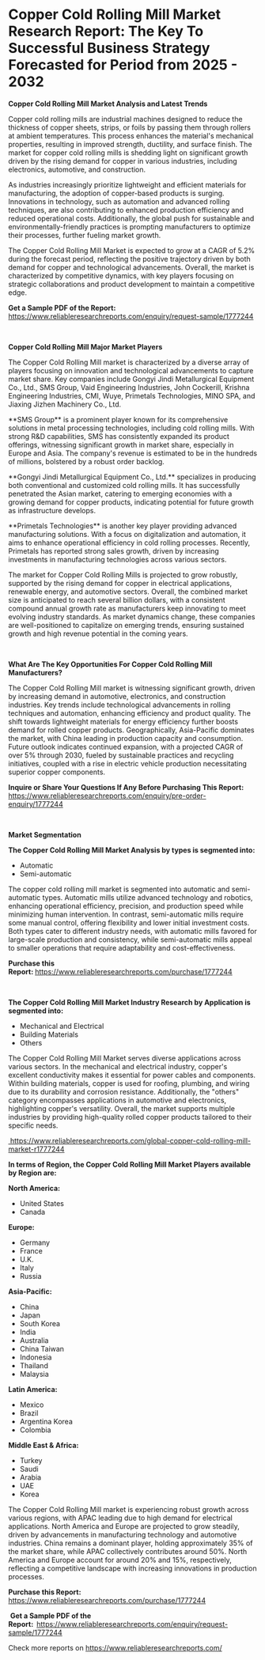 <p><h1>Copper Cold Rolling Mill Market Research Report: The Key To Successful Business Strategy Forecasted for Period from 2025 - 2032</h1></p><p><strong>Copper Cold Rolling Mill Market Analysis and Latest Trends</strong></p>
<p><p>Copper cold rolling mills are industrial machines designed to reduce the thickness of copper sheets, strips, or foils by passing them through rollers at ambient temperatures. This process enhances the material's mechanical properties, resulting in improved strength, ductility, and surface finish. The market for copper cold rolling mills is shedding light on significant growth driven by the rising demand for copper in various industries, including electronics, automotive, and construction.</p><p>As industries increasingly prioritize lightweight and efficient materials for manufacturing, the adoption of copper-based products is surging. Innovations in technology, such as automation and advanced rolling techniques, are also contributing to enhanced production efficiency and reduced operational costs. Additionally, the global push for sustainable and environmentally-friendly practices is prompting manufacturers to optimize their processes, further fueling market growth.</p><p>The Copper Cold Rolling Mill Market is expected to grow at a CAGR of 5.2% during the forecast period, reflecting the positive trajectory driven by both demand for copper and technological advancements. Overall, the market is characterized by competitive dynamics, with key players focusing on strategic collaborations and product development to maintain a competitive edge.</p></p>
<p><strong>Get a Sample PDF of the Report:&nbsp;</strong> <a href="https://www.reliableresearchreports.com/enquiry/request-sample/1777244?utm_campaign=2030&utm_medium=2&utm_source=Github&utm_content=ia&utm_term=28022025&utm_id=copper-cold-rolling-mill">https://www.reliableresearchreports.com/enquiry/request-sample/1777244</a></p>
<p>&nbsp;</p>
<p><strong>Copper Cold Rolling Mill Major Market Players</strong></p>
<p><p>The Copper Cold Rolling Mill market is characterized by a diverse array of players focusing on innovation and technological advancements to capture market share. Key companies include Gongyi Jindi Metallurgical Equipment Co., Ltd., SMS Group, Vaid Engineering Industries, John Cockerill, Krishna Engineering Industries, CMI, Wuye, Primetals Technologies, MINO SPA, and Jiaxing Jizhen Machinery Co., Ltd.</p><p>**SMS Group** is a prominent player known for its comprehensive solutions in metal processing technologies, including cold rolling mills. With strong R&D capabilities, SMS has consistently expanded its product offerings, witnessing significant growth in market share, especially in Europe and Asia. The company's revenue is estimated to be in the hundreds of millions, bolstered by a robust order backlog.</p><p>**Gongyi Jindi Metallurgical Equipment Co., Ltd.** specializes in producing both conventional and customized cold rolling mills. It has successfully penetrated the Asian market, catering to emerging economies with a growing demand for copper products, indicating potential for future growth as infrastructure develops.</p><p>**Primetals Technologies** is another key player providing advanced manufacturing solutions. With a focus on digitalization and automation, it aims to enhance operational efficiency in cold rolling processes. Recently, Primetals has reported strong sales growth, driven by increasing investments in manufacturing technologies across various sectors.</p><p>The market for Copper Cold Rolling Mills is projected to grow robustly, supported by the rising demand for copper in electrical applications, renewable energy, and automotive sectors. Overall, the combined market size is anticipated to reach several billion dollars, with a consistent compound annual growth rate as manufacturers keep innovating to meet evolving industry standards. As market dynamics change, these companies are well-positioned to capitalize on emerging trends, ensuring sustained growth and high revenue potential in the coming years.</p></p>
<p>&nbsp;</p>
<p><strong>What Are The Key Opportunities For Copper Cold Rolling Mill Manufacturers?</strong></p>
<p><p>The Copper Cold Rolling Mill market is witnessing significant growth, driven by increasing demand in automotive, electronics, and construction industries. Key trends include technological advancements in rolling techniques and automation, enhancing efficiency and product quality. The shift towards lightweight materials for energy efficiency further boosts demand for rolled copper products. Geographically, Asia-Pacific dominates the market, with China leading in production capacity and consumption. Future outlook indicates continued expansion, with a projected CAGR of over 5% through 2030, fueled by sustainable practices and recycling initiatives, coupled with a rise in electric vehicle production necessitating superior copper components.</p></p>
<p><strong>Inquire or Share Your Questions If Any Before Purchasing This Report:</strong> <a href="https://www.reliableresearchreports.com/enquiry/pre-order-enquiry/1777244?utm_campaign=2030&utm_medium=2&utm_source=Github&utm_content=ia&utm_term=28022025&utm_id=copper-cold-rolling-mill">https://www.reliableresearchreports.com/enquiry/pre-order-enquiry/1777244</a></p>
<p>&nbsp;</p>
<p><strong>Market Segmentation</strong></p>
<p><strong>The Copper Cold Rolling Mill Market Analysis by types is segmented into:</strong></p>
<p><ul><li>Automatic</li><li>Semi-automatic</li></ul></p>
<p><p>The copper cold rolling mill market is segmented into automatic and semi-automatic types. Automatic mills utilize advanced technology and robotics, enhancing operational efficiency, precision, and production speed while minimizing human intervention. In contrast, semi-automatic mills require some manual control, offering flexibility and lower initial investment costs. Both types cater to different industry needs, with automatic mills favored for large-scale production and consistency, while semi-automatic mills appeal to smaller operations that require adaptability and cost-effectiveness.</p></p>
<p><strong>Purchase this Report:&nbsp;</strong><a href="https://www.reliableresearchreports.com/purchase/1777244?utm_campaign=2030&utm_medium=2&utm_source=Github&utm_content=ia&utm_term=28022025&utm_id=copper-cold-rolling-mill">https://www.reliableresearchreports.com/purchase/1777244</a></p>
<p>&nbsp;</p>
<p><strong>The Copper Cold Rolling Mill Market Industry Research by Application is segmented into:</strong></p>
<p><ul><li>Mechanical and Electrical</li><li>Building Materials</li><li>Others</li></ul></p>
<p><p>The Copper Cold Rolling Mill Market serves diverse applications across various sectors. In the mechanical and electrical industry, copper's excellent conductivity makes it essential for power cables and components. Within building materials, copper is used for roofing, plumbing, and wiring due to its durability and corrosion resistance. Additionally, the "others" category encompasses applications in automotive and electronics, highlighting copper's versatility. Overall, the market supports multiple industries by providing high-quality rolled copper products tailored to their specific needs.</p></p>
<p><a href="https://www.reliableresearchreports.com/global-copper-cold-rolling-mill-market-r1777244?utm_campaign=2030&utm_medium=2&utm_source=Github&utm_content=ia&utm_term=28022025&utm_id=copper-cold-rolling-mill">&nbsp;https://www.reliableresearchreports.com/global-copper-cold-rolling-mill-market-r1777244</a></p>
<p><strong>In terms of Region, the Copper Cold Rolling Mill Market Players available by Region are:</strong></p>
<p>
    <p> <strong> North America: </strong>
        <ul>
            <li>United States</li>
            <li>Canada</li>
        </ul>
        </p> 
    <p> <strong> Europe: </strong>
        <ul>
            <li>Germany</li>
            <li>France</li>
            <li>U.K.</li>
            <li>Italy</li>
            <li>Russia</li>
        </ul>
        </p> 
    <p> <strong> Asia-Pacific: </strong>
        <ul>
            <li>China</li>
            <li>Japan</li>
            <li>South Korea</li>
            <li>India</li>
            <li>Australia</li>
            <li>China Taiwan</li>
            <li>Indonesia</li>
            <li>Thailand</li>
            <li>Malaysia</li>
        </ul>
        </p> 
    <p> <strong> Latin America: </strong>
        <ul>
            <li>Mexico</li>
            <li>Brazil</li>
            <li>Argentina Korea</li>
            <li>Colombia</li>
        </ul>
        </p> 
    <p> <strong> Middle East & Africa: </strong>
        <ul>
            <li>Turkey</li>
            <li>Saudi</li>
            <li>Arabia</li>
            <li>UAE</li>
            <li>Korea</li>
        </ul>
    </p>
    </p>
<p><p>The Copper Cold Rolling Mill market is experiencing robust growth across various regions, with APAC leading due to high demand for electrical applications. North America and Europe are projected to grow steadily, driven by advancements in manufacturing technology and automotive industries. China remains a dominant player, holding approximately 35% of the market share, while APAC collectively contributes around 50%. North America and Europe account for around 20% and 15%, respectively, reflecting a competitive landscape with increasing innovations in production processes.</p></p>
<p><strong>Purchase this Report: </strong><a href="https://www.reliableresearchreports.com/purchase/1777244?utm_campaign=2030&utm_medium=2&utm_source=Github&utm_content=ia&utm_term=28022025&utm_id=copper-cold-rolling-mill">https://www.reliableresearchreports.com/purchase/1777244</a></p>
<p>&nbsp;<strong>Get a Sample PDF of the Report:&nbsp;&nbsp;</strong><a href="https://www.reliableresearchreports.com/enquiry/request-sample/1777244?utm_campaign=2030&utm_medium=2&utm_source=Github&utm_content=ia&utm_term=28022025&utm_id=copper-cold-rolling-mill">https://www.reliableresearchreports.com/enquiry/request-sample/1777244</a></p>
<p><strong></strong></p>
<p>Check more reports on <a href="https://www.reliableresearchreports.com/?utm_campaign=2030&utm_medium=2&utm_source=Github&utm_content=ia&utm_term=28022025&utm_id=copper-cold-rolling-mill">https://www.reliableresearchreports.com/</a></p>
